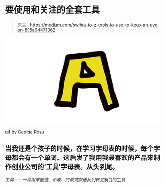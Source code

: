 # 要使用和关注的全套工具

> 原文：<https://medium.com/swlh/a-to-z-tools-to-use-to-keep-an-eye-on-895a04471362>

![](img/97aed2f552cfbf47edcf97d8e79b2f3d.png)

gif by [George Roșu](https://georgerosu.ro/)

## 当我还是个孩子的时候，在学习字母表的时候，每个字母都会有一个单词。这启发了我用我最喜欢的产品来制作创业公司的‘工具’字母表。从头到尾。

*工具——一种用来塑造、形成、完成或加速我们转变*努力的工具